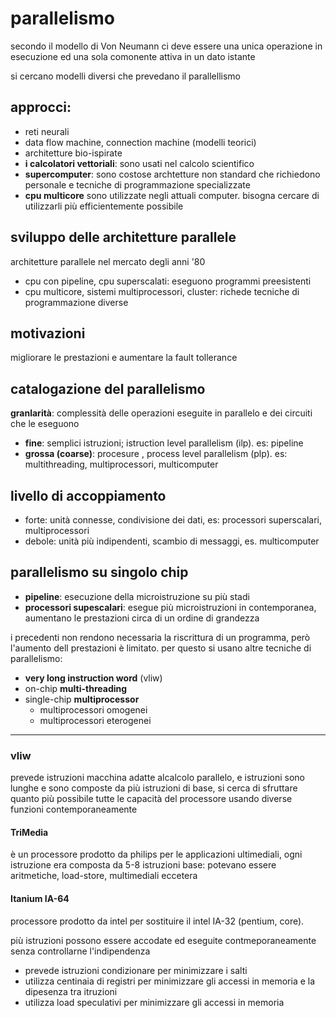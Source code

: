 # parallelismo 

secondo il modello di Von Neumann ci deve essere una unica operazione in esecuzione ed una sola comonente attiva in un dato istante

si cercano modelli diversi che prevedano il parallellismo

## approcci:
* reti neurali
* data flow machine, connection machine (modelli teorici)
* architetture bio-ispirate
* **i calcolatori vettoriali**: sono usati nel calcolo scientifico
* **supercomputer**: sono costose archtetture non standard che richiedono personale e tecniche di programmazione specializzate
* **cpu multicore** sono utilizzate negli attuali computer. bisogna cercare di utilizzarli più efficientemente possibile

## sviluppo delle architetture parallele

architetture parallele nel mercato degli anni '80

* cpu con pipeline, cpu superscalati: eseguono programmi preesistenti
* cpu multicore, sistemi multiprocessori, cluster: richede tecniche di programmazione diverse

## motivazioni

migliorare le prestazioni e aumentare la fault tollerance

## catalogazione del parallelismo

**granlarità**: complessità delle operazioni eseguite in parallelo e dei circuiti che le eseguono
* **fine**: semplici istruzioni; istruction level parallelism (ilp). es: pipeline
* **grossa (coarse)**: procesure , process level parallelism (plp).  es: multithreading, multiprocessori, multicomputer

## livello di accoppiamento

* forte: unità connesse, condivisione dei dati, es: processori superscalari, multiprocessori
* debole: unità più indipendenti, scambio di messaggi, es. multicomputer

## parallelismo su singolo chip

* **pipeline**: esecuzione della microistruzione su più stadi
* **processori supescalari**: esegue più microistruzioni in contemporanea, aumentano le prestazioni circa di un ordine di grandezza

i precedenti non rendono necessaria la riscrittura di un programma, però l'aumento dell prestazioni è limitato.
per questo si usano altre tecniche di parallelismo:
* **very long instruction word** (vliw)
* on-chip **multi-threading**
* single-chip **multiprocessor**
  * multiprocessori omogenei
  * multiprocessori eterogenei

---
### vliw

prevede istruzioni macchina adatte alcalcolo parallelo, e istruzioni sono lunghe e sono composte da più istruzioni di base, si cerca di sfruttare quanto più possibile tutte le capacità del processore usando diverse funzioni contemporaneamente

#### TriMedia

è un processore prodotto da philips per le applicazioni ultimediali, ogni istruzione era composta da 5-8 istruzioni base: potevano essere aritmetiche, load-store, multimediali eccetera

#### Itanium IA-64

processore prodotto da intel per sostituire il intel IA-32 (pentium, core).

più istruzioni possono essere accodate ed eseguite contmeporaneamente senza controllarne l'indipendenza

* prevede istruzioni condizionare per minimizzare i salti
* utilizza centinaia di registri per minimizzare gli accessi in memoria e la dipesenza tra itruzioni
* utilizza load speculativi per minimizzare gli accessi in memoria